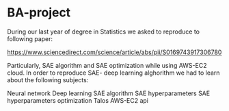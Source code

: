 # BA-project

During our last year of degree in Statistics we asked to reproduce to following paper:

https://www.sciencedirect.com/science/article/abs/pii/S0169743917306780

Particularly, SAE algorithm and SAE optimization while using AWS-EC2 cloud. In order to reproduce SAE- deep learning alghorithm we had to learn about the following subjects:

Neural network
Deep learning
SAE algorithm
SAE hyperparameters
SAE hyperparameters optimization
Talos
AWS-EC2 api
